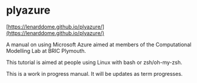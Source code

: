 # plyazure

[https://lenarddome.github.io/plyazure/](https://lenarddome.github.io/plyazure/)

A manual on using Microsoft Azure aimed at members of the Computational Modelling Lab at BRIC Plymouth.

This tutorial is aimed at people using Linux with bash or zsh/oh-my-zsh.

This is a work in progress manual. It will be updates as term progresses.